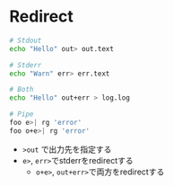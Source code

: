 # Redirect

```sh
# Stdout
echo "Hello" out> out.text

# Stderr
echo "Warn" err> err.text

# Both
echo "Hello" out+err > log.log

# Pipe
foo e>| rg 'error'
foo o+e>| rg 'error'
```

* `>out` で出力先を指定する
* `e>`, `err>`でstderrをredirectする
  * `o+e>`, `out+err>`で両方をredirectする

